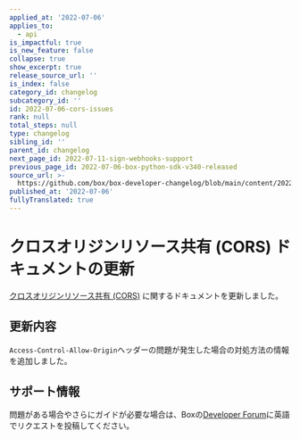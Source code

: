 ```yaml
---
applied_at: '2022-07-06'
applies_to:
  - api
is_impactful: true
is_new_feature: false
collapse: true
show_excerpt: true
release_source_url: ''
is_index: false
category_id: changelog
subcategory_id: ''
id: 2022-07-06-cors-issues
rank: null
total_steps: null
type: changelog
sibling_id: ''
parent_id: changelog
next_page_id: 2022-07-11-sign-webhooks-support
previous_page_id: 2022-07-06-box-python-sdk-v340-released
source_url: >-
  https://github.com/box/box-developer-changelog/blob/main/content/2022/07-06-cors-issues.md
published_at: '2022-07-06'
fullyTranslated: true
---
```

# クロスオリジンリソース共有 (CORS) ドキュメントの更新

[クロスオリジンリソース共有 (CORS)][1] に関するドキュメントを更新しました。

## 更新内容

`Access-Control-Allow-Origin`ヘッダーの問題が発生した場合の対処方法の情報を追加しました。

## サポート情報

問題がある場合やさらにガイドが必要な場合は、Boxの[Developer Forum][2]に英語でリクエストを投稿してください。

[1]: g://security/cors

[2]: https://support.box.com/hc/en-us/community/topics/360001932973-Platform-and-Developer-Forum
